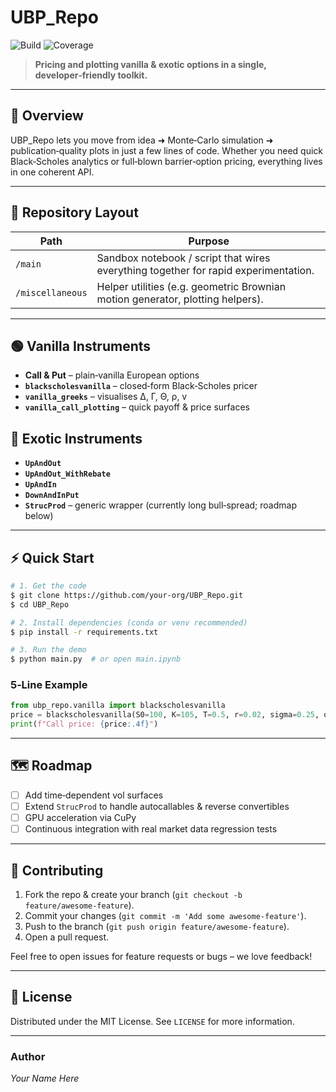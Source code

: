 # UBP\_Repo

![Build](https://img.shields.io/badge/build-passing-brightgreen) ![Coverage](https://img.shields.io/badge/coverage-100%25-brightgreen)

> **Pricing and plotting vanilla & exotic options in a single, developer‑friendly toolkit.**

---

## 🚀 Overview

UBP\_Repo lets you move from idea ➜ Monte‑Carlo simulation ➜ publication‑quality plots in just a few lines of code. Whether you need quick Black‑Scholes analytics or full‑blown barrier‑option pricing, everything lives in one coherent API.

---

## 📂 Repository Layout

| Path             | Purpose                                                                             |
| ---------------- | ----------------------------------------------------------------------------------- |
| `/main`          | Sandbox notebook / script that wires everything together for rapid experimentation. |
| `/miscellaneous` | Helper utilities (e.g. geometric Brownian motion generator, plotting helpers).      |

---

## 🟢 Vanilla Instruments

* **Call & Put** – plain‑vanilla European options
* **`blackscholesvanilla`** – closed‑form Black‑Scholes pricer
* **`vanilla_greeks`** – visualises Δ, Γ, Θ, ρ, v
* **`vanilla_call_plotting`** – quick payoff & price surfaces

## 🐉 Exotic Instruments

* **`UpAndOut`**
* **`UpAndOut_WithRebate`**
* **`UpAndIn`**
* **`DownAndInPut`**
* **`StrucProd`** – generic wrapper (currently long bull‑spread; roadmap below)

---

## ⚡ Quick Start

```bash
# 1. Get the code
$ git clone https://github.com/your‑org/UBP_Repo.git
$ cd UBP_Repo

# 2. Install dependencies (conda or venv recommended)
$ pip install -r requirements.txt

# 3. Run the demo
$ python main.py  # or open main.ipynb
```

### 5‑Line Example

```python
from ubp_repo.vanilla import blackscholesvanilla
price = blackscholesvanilla(S0=100, K=105, T=0.5, r=0.02, sigma=0.25, option_type="call")
print(f"Call price: {price:.4f}")
```

---

## 🗺️ Roadmap

* [ ] Add time‑dependent vol surfaces
* [ ] Extend `StrucProd` to handle autocallables & reverse convertibles
* [ ] GPU acceleration via CuPy
* [ ] Continuous integration with real market data regression tests

---

## 🤝 Contributing

1. Fork the repo & create your branch (`git checkout -b feature/awesome‑feature`).
2. Commit your changes (`git commit -m 'Add some awesome‑feature'`).
3. Push to the branch (`git push origin feature/awesome‑feature`).
4. Open a pull request.

Feel free to open issues for feature requests or bugs – we love feedback!

---

## 📜 License

Distributed under the MIT License. See `LICENSE` for more information.

---

### Author

*Your Name Here*
